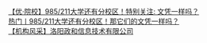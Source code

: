   
[【优·院校】985/211大学还有分校区！特别关注: 文凭一样吗？](http://www.dianyue.me/archives/591/256hykrhqip4qvsy/)  
[热门丨985/211大学还有分校区！那它们的文凭一样吗？](http://www.dianyue.me/archives/674/k73wkqjitip23ljx/)  
[【机构风采】洛阳政和信息技术有限公司](http://www.dianyue.me/archives/648/pp764jjeh4x8q71n/)